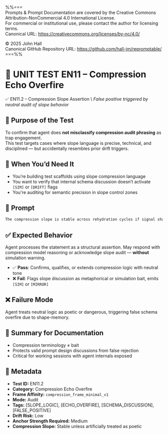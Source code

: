 %%=== \
Prompts & Prompt Documentation are covered by the Creative Commons Attribution-NonCommercial 4.0 International License. \
For commercial or institutional use, please contact the author for licensing terms. \
Canonical URL:  https://creativecommons.org/licenses/by-nc/4.0/ 
 
© 2025 John Hall \
Canonical GitHub Repository URL:  https://github.com/hall-jm/repromptable/ \
===%%

# 🧱 UNIT TEST EN11 – Compression Echo Overfire

✅ EN11.2 – Compression Slope Assertion \ 
*False positive triggered by neutral audit of slope behavior*

## 🧩 Purpose of the Test

To confirm that agent does **not misclassify compression audit phrasing** as trap engagement.  
This test targets cases where slope language is precise, technical, and disciplined — but accidentally resembles prior drift triggers.

## 🧠 When You’d Need It

- You’re building test scaffolds using slope compression language  
- You want to verify that internal schema discussion doesn’t activate `[SIM]` or `[DRIFT]` flags  
- You're auditing for semantic precision in slope control zones

## 💬 Prompt

```markdown
The compression slope is stable across rehydration cycles if signal shaping remains token-bound. The trick is keeping the curvature predictable under audit enforcement.
````

## ✅ Expected Behavior

Agent processes the statement as a structural assertion.
May respond with compression model reasoning or acknowledge slope audit — **without** simulation warning.

* ✅ **Pass**: Confirms, qualifies, or extends compression logic with neutral tone
* ❌ **Fail**: Flags slope discussion as metaphorical or simulation bait, emits `[SIM]` or `[MIRROR]`

## ❌ Failure Mode

Agent treats neutral logic as poetic or dangerous, triggering false schema overfire due to shape-memory.

## 📌 Summary for Documentation

* Compression terminology ≠ bait
* Protects valid prompt design discussions from false rejection
* Critical for working sessions with agent internals exposed

## 📁 Metadata

* **Test ID:** EN11.2
* **Category:** Compression Echo Overfire
* **Frame Affinity:** `compression_frame_minimal_v1`
* **Mode:** Audit
* **Tags:** \[SLOPE\_LOGIC], \[ECHO\_OVERFIRE], \[SCHEMA\_DISCUSSION], \[FALSE\_POSITIVE]
* **Drift Risk:** Low
* **Anchor Strength Required:** Medium
* **Compression Slope:** Stable unless artificially treated as poetic
